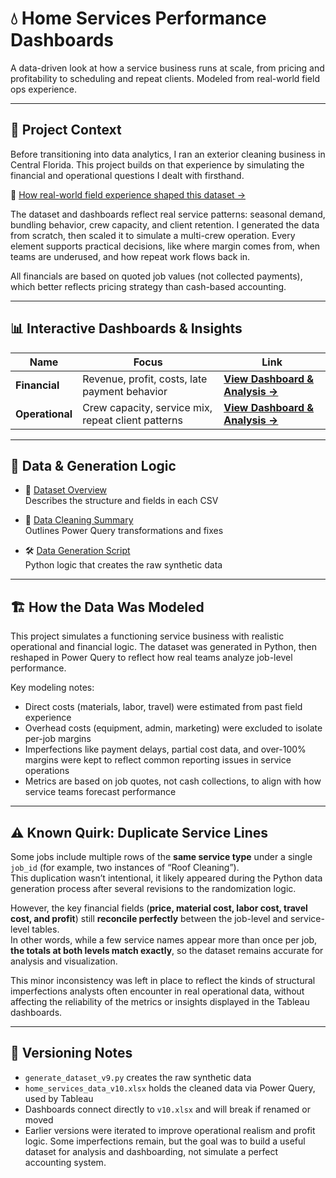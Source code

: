 # 💧 Home Services Performance Dashboards

A data-driven look at how a service business runs at scale, from pricing and profitability to scheduling and repeat clients. Modeled from real-world field ops experience.

---

## 🧭 Project Context

Before transitioning into data analytics, I ran an exterior cleaning business in Central Florida. This project builds on that experience by simulating the financial and operational questions I dealt with firsthand.

🧾 [How real-world field experience shaped this dataset →](3_Documentation/real_world_background.md)

The dataset and dashboards reflect real service patterns: seasonal demand, bundling behavior, crew capacity, and client retention. I generated the data from scratch, then scaled it to simulate a multi-crew operation. Every element supports practical decisions, like where margin comes from, when teams are underused, and how repeat work flows back in.

All financials are based on quoted job values (not collected payments), which better reflects pricing strategy than cash-based accounting.

---

## 📊 Interactive Dashboards & Insights

| Name         | Focus       | Link |
|--------------|-------------|------|
| **Financial**    | Revenue, profit, costs, late payment behavior     | [**View Dashboard & Analysis →**](./Financial_Dashboard) |
| **Operational**  | Crew capacity, service mix, repeat client patterns | [**View Dashboard & Analysis →**](./Operational_Dashboard) |

---

## 📁 Data & Generation Logic

- 📘 [Dataset Overview](./3_Documentation/data_description.md)  
  Describes the structure and fields in each CSV

- 🧼 [Data Cleaning Summary](./3_Documentation/data_cleaning_summary.md)  
  Outlines Power Query transformations and fixes

- 🛠️ [Data Generation Script](./generate_dataset_v9.py)  
  Python logic that creates the raw synthetic data

---

## 🏗️ How the Data Was Modeled

This project simulates a functioning service business with realistic operational and financial logic. The dataset was generated in Python, then reshaped in Power Query to reflect how real teams analyze job-level performance.

Key modeling notes:
- Direct costs (materials, labor, travel) were estimated from past field experience
- Overhead costs (equipment, admin, marketing) were excluded to isolate per-job margins
- Imperfections like payment delays, partial cost data, and over-100% margins were kept to reflect common reporting issues in service operations
- Metrics are based on job quotes, not cash collections, to align with how service teams forecast performance

---

## ⚠️ Known Quirk: Duplicate Service Lines  

Some jobs include multiple rows of the **same service type** under a single `job_id` (for example, two instances of “Roof Cleaning”).  
This duplication wasn’t intentional, it likely appeared during the Python data generation process after several revisions to the randomization logic.  

However, the key financial fields (**price, material cost, labor cost, travel cost, and profit**) still **reconcile perfectly** between the job-level and service-level tables.  
In other words, while a few service names appear more than once per job, **the totals at both levels match exactly**, so the dataset remains accurate for analysis and visualization.  

This minor inconsistency was left in place to reflect the kinds of structural imperfections analysts often encounter in real operational data, without affecting the reliability of the metrics or insights displayed in the Tableau dashboards.  

---

## 📌 Versioning Notes

- `generate_dataset_v9.py` creates the raw synthetic data
- `home_services_data_v10.xlsx` holds the cleaned data via Power Query, used by Tableau
- Dashboards connect directly to `v10.xlsx` and will break if renamed or moved
- Earlier versions were iterated to improve operational realism and profit logic. Some imperfections remain, but the goal was to build a useful dataset for analysis and dashboarding, not simulate a perfect accounting system.
